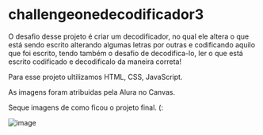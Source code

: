 # challengeonedecodificador3


O desafio desse projeto é criar um decodificador, no qual ele altera o que está sendo escrito alterando algumas letras por outras e codificando aquilo que foi escrito, tendo também o desafio de decodifica-lo, ler o que está escrito codificado e decodificalo da maneira correta!

Para esse projeto ultilizamos HTML, CSS, JavaScript. 

As imagens foram atribuidas pela Alura no Canvas. 

Seque imagens de como ficou o projeto final. (:

![image](https://user-images.githubusercontent.com/109157882/205468324-e414d160-d70e-4bef-bc1c-6cdb8d70b3c6.png)
